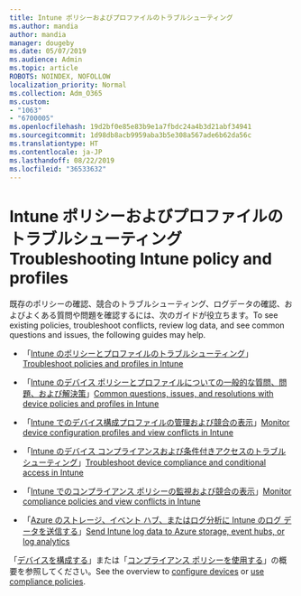 ```yaml
---
title: Intune ポリシーおよびプロファイルのトラブルシューティング
ms.author: mandia
author: mandia
manager: dougeby
ms.date: 05/07/2019
ms.audience: Admin
ms.topic: article
ROBOTS: NOINDEX, NOFOLLOW
localization_priority: Normal
ms.collection: Adm_O365
ms.custom:
- "1063"
- "6700005"
ms.openlocfilehash: 19d2bf0e85e83b9e1a7fbdc24a4b3d21abf34941
ms.sourcegitcommit: 1d98db8acb9959aba3b5e308a567ade6b62da56c
ms.translationtype: HT
ms.contentlocale: ja-JP
ms.lasthandoff: 08/22/2019
ms.locfileid: "36533632"
---
```

# <a name="troubleshooting-intune-policy-and-profiles"></a><span data-ttu-id="83ba3-102">Intune ポリシーおよびプロファイルのトラブルシューティング</span><span class="sxs-lookup"><span data-stu-id="83ba3-102">Troubleshooting Intune policy and profiles</span></span>

<span data-ttu-id="83ba3-103">既存のポリシーの確認、競合のトラブルシューティング、ログデータの確認、およびよくある質問や問題を確認するには、次のガイドが役立ちます。</span><span class="sxs-lookup"><span data-stu-id="83ba3-103">To see existing policies, troubleshoot conflicts, review log data, and see common questions and issues, the following guides may help.</span></span>

- <span data-ttu-id="83ba3-104">「[Intune のポリシーとプロファイルのトラブルシューティング](https://docs.microsoft.com/intune/troubleshoot-policies-in-microsoft-intune)」</span><span class="sxs-lookup"><span data-stu-id="83ba3-104">[Troubleshoot policies and profiles in Intune](https://docs.microsoft.com/intune/troubleshoot-policies-in-microsoft-intune)</span></span>

- <span data-ttu-id="83ba3-105">「[Intune のデバイス ポリシーとプロファイルについての一般的な質問、問題、および解決策](https://docs.microsoft.com/intune/device-profile-troubleshoot)」</span><span class="sxs-lookup"><span data-stu-id="83ba3-105">[Common questions, issues, and resolutions with device policies and profiles in Intune](https://docs.microsoft.com/intune/device-profile-troubleshoot)</span></span>

- <span data-ttu-id="83ba3-106">「[Intune でのデバイス構成プロファイルの管理および競合の表示](https://docs.microsoft.com/intune/device-profile-monitor)」</span><span class="sxs-lookup"><span data-stu-id="83ba3-106">[Monitor device configuration profiles and view conflicts in Intune](https://docs.microsoft.com/intune/device-profile-monitor)</span></span>

- <span data-ttu-id="83ba3-107">「[Intune のデバイス コンプライアンスおよび条件付きアクセスのトラブルシューティング](https://docs.microsoft.com/intune/troubleshoot-conditional-access)」</span><span class="sxs-lookup"><span data-stu-id="83ba3-107">[Troubleshoot device compliance and conditional access in Intune](https://docs.microsoft.com/intune/troubleshoot-conditional-access)</span></span>

- <span data-ttu-id="83ba3-108">「[Intune でのコンプライアンス ポリシーの監視および競合の表示](https://docs.microsoft.com/intune/compliance-policy-monitor)」</span><span class="sxs-lookup"><span data-stu-id="83ba3-108">[Monitor compliance policies and view conflicts in Intune](https://docs.microsoft.com/intune/compliance-policy-monitor)</span></span>

- <span data-ttu-id="83ba3-109">「[Azure のストレージ、イベント ハブ、またはログ分析に Intune のログ データを送信する](https://docs.microsoft.com/intune/review-logs-using-azure-monitor)」</span><span class="sxs-lookup"><span data-stu-id="83ba3-109">[Send Intune log data to Azure storage, event hubs, or log analytics](https://docs.microsoft.com/intune/review-logs-using-azure-monitor)</span></span>

<span data-ttu-id="83ba3-110">「[デバイスを構成する](https://docs.microsoft.com/intune/device-profiles)」または「[コンプライアンス ポリシーを使用する](https://docs.microsoft.com/intune/device-compliance-get-started)」の概要を参照してください。</span><span class="sxs-lookup"><span data-stu-id="83ba3-110">See the overview to [configure devices](https://docs.microsoft.com/intune/device-profiles) or [use compliance policies](https://docs.microsoft.com/intune/device-compliance-get-started).</span></span>